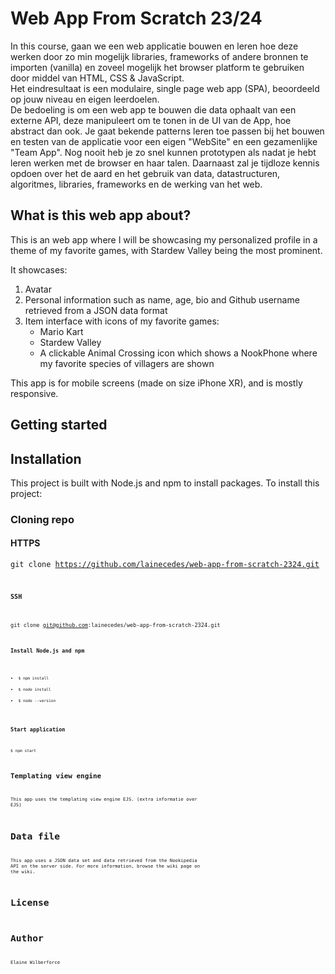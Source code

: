 # Web App From Scratch 23/24

In this course,  gaan we een web applicatie bouwen en leren hoe deze werken door zo min mogelijk libraries, frameworks of
andere bronnen te importen (vanilla) en zoveel mogelijk het browser platform te gebruiken door middel van HTML, CSS &
JavaScript.    
Het eindresultaat is een modulaire, single page web app (SPA), beoordeeld op jouw niveau en eigen leerdoelen.    
De bedoeling is om een web app te bouwen die data ophaalt van een externe API, deze manipuleert om te tonen in de UI van
de App, hoe abstract dan ook.
Je gaat bekende patterns leren toe passen bij het bouwen en testen van de applicatie voor een eigen "WebSite" en een
gezamenlijke "Team App".
Nog nooit heb je zo snel kunnen prototypen als nadat je hebt leren werken met de browser en haar talen.
Daarnaast zal je tijdloze kennis opdoen over het de aard en het gebruik van data, datastructuren, algoritmes, libraries,
frameworks en de werking van het web.

## What is this web app about?
This is an web app where I will be showcasing my personalized profile in a theme of my favorite games, with Stardew Valley being the most prominent. 

It showcases:
1. Avatar
2. Personal information such as name, age, bio and Github username retrieved from a JSON data format
3. Item interface with icons of my favorite games:
    - Mario Kart
    - Stardew Valley
    - A clickable Animal Crossing icon which shows a NookPhone where my favorite species of villagers are shown

This app is for mobile screens (made on size iPhone XR), and is mostly responsive.

## Getting started

## Installation
This project is built with Node.js and npm to install packages.
To install this project:

### Cloning repo

#### HTTPS
<code>git clone https://github.com/lainecedes/web-app-from-scratch-2324.git<code>

#### SSH
<code>git clone git@github.com:lainecedes/web-app-from-scratch-2324.git<code>

### Install Node.js and npm
- <code>$ npm install</code>
- <code>$ node install</code>
- <code>$ node --version</code>

### Start application
<code>$ npm start</code>

## Templating view engine
This app uses the templating view engine EJS. (extra informatie over EJS)

# Data file
This app uses a JSON data set and data retrieved from the Nookipedia API on the server side. For more information, browse the wiki page on the wiki.

# License

# Author
Elaine Wilberforce

<!-- Add a link to your live demo in Github Pages 🌐-->

<!-- ☝️ replace this description with a description of your own work -->

<!-- replace the code in the /docs folder with your own, so you can showcase your work with GitHub Pages 🌍 -->

<!-- Add a nice poster image here at the end of the week, showing off your shiny frontend 📸 -->

<!-- Maybe a table of contents here? 📚 -->

<!-- How about a section that describes how to install this project? 🤓 -->

<!-- ...but how does one use this project? What are its features 🤔 -->

<!-- What external data source is featured in your project and what are its properties 🌠 -->

<!-- Maybe a checklist of done stuff and stuff still on your wishlist? ✅ -->

<!-- How about a license here? 📜 (or is it a licence?) 🤷 -->

